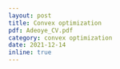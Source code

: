 ```yaml
---
layout: post
title: Convex optimization
pdf: Adeoye_CV.pdf
category: convex optimization
date: 2021-12-14
inline: true
---
```

